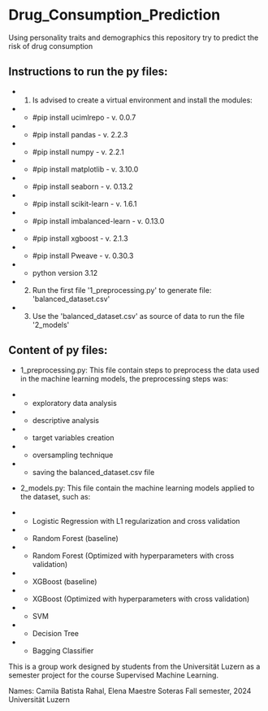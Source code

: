 # Drug_Consumption_Prediction
 Using personality traits and demographics this repository try to predict the risk of drug consumption

## Instructions to run the py files:
- 1. Is advised to create a virtual environment and install the modules:
- - #pip install ucimlrepo - v. 0.0.7
- - #pip install pandas - v. 2.2.3
- - #pip install numpy - v. 2.2.1
- - #pip install matplotlib - v. 3.10.0
- - #pip install seaborn - v. 0.13.2
- - #pip install scikit-learn - v. 1.6.1
- - #pip install imbalanced-learn - v. 0.13.0
- - #pip install xgboost - v. 2.1.3
- - #pip install Pweave - v. 0.30.3

- - python version 3.12

- 2. Run the first file '1_preprocessing.py' to generate file: 'balanced_dataset.csv'
- 3. Use the 'balanced_dataset.csv' as source of data to run the file '2_models'

## Content of py files:

- 1_preprocessing.py: This file contain steps to preprocess the data used in the machine learning models, the preprocessing steps was:
- - exploratory data analysis
- - descriptive analysis
- - target variables creation
- - oversampling technique
- - saving the balanced_dataset.csv file

- 2_models.py: This file contain the machine learning models applied to the dataset, such as:
- - Logistic Regression with L1 regularization and cross validation
- - Random Forest (baseline)
- - Random Forest (Optimized with hyperparameters with cross validation)
- - XGBoost (baseline)
- - XGBoost (Optimized with hyperparameters with cross validation)
- - SVM 
- - Decision Tree
- - Bagging Classifier

This is a group work designed by students from the Universität Luzern as a semester project for the course Supervised Machine Learning.

Names: Camila Batista Rahal, Elena Maestre Soteras 
Fall semester, 2024
Universität Luzern

